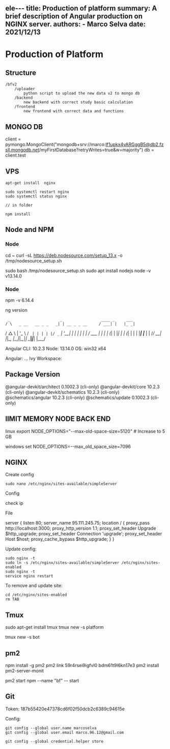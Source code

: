 
ele---
title: Production of platform 
summary: A brief description of Angular production on NGINX server.
authors:
    - Marco Selva
date: 2021/12/13
---


# Production of Platform

## Structure

    /bfv2
        /uploader
            python script to upload the new data v2 to mongo db
        /backend
            new backend with correct study basic calculation
        /frontend
            new frontend with correct data and functions
## MONGO DB


client = pymongo.MongoClient("mongodb+srv://marco:If1upkx4vARGggB5@db2.fzsll.mongodb.net/myFirstDatabase?retryWrites=true&w=majority")
db = client.test



## VPS

    apt-get install  nginx
    
    sudo systemctl restart nginx
    sudo systemctl status nginx
    
    // in folder
    
    npm install
    

## Node and NPM

### Node
cd ~
curl -sL https://deb.nodesource.com/setup_13.x -o /tmp/nodesource_setup.sh

sudo bash /tmp/nodesource_setup.sh
sudo apt install nodejs
node -v
v13.14.0

### Node
npm -v
6.14.4



ng version

     _                      _                 ____ _     ___
    / \   _ __   __ _ _   _| | __ _ _ __     / ___| |   |_ _|
   / △ \ | '_ \ / _` | | | | |/ _` | '__|   | |   | |    | |
  / ___ \| | | | (_| | |_| | | (_| | |      | |___| |___ | |
 /_/   \_\_| |_|\__, |\__,_|_|\__,_|_|       \____|_____|___|
                |___/


Angular CLI: 10.2.3
Node: 13.14.0
OS: win32 x64

Angular:
...
Ivy Workspace:

Package                      Version
------------------------------------------------------
@angular-devkit/architect    0.1002.3 (cli-only)
@angular-devkit/core         10.2.3 (cli-only)
@angular-devkit/schematics   10.2.3 (cli-only)
@schematics/angular          10.2.3 (cli-only)
@schematics/update           0.1002.3 (cli-only)


## lIMIT MEMORY NODE BACK END

linux
export NODE_OPTIONS="--max-old-space-size=5120" # Increase to 5 GB

windows
set NODE_OPTIONS=--max_old_space_size=7096

## NGINX

Create config

    sudo nano /etc/nginx/sites-available/simpleServer
    
Config

check ip

File

server {
    listen 80;
    server_name 95.111.245.75;
    location / {
        proxy_pass http://localhost:3000;
        proxy_http_version 1.1;
        proxy_set_header Upgrade $http_upgrade;
        proxy_set_header Connection 'upgrade';
        proxy_set_header Host $host;
        proxy_cache_bypass $http_upgrade;
    }
}

Update config:
    
    sudo nginx -t
    sudo ln -s /etc/nginx/sites-available/simpleServer /etc/nginx/sites-enabled
    sudo nginx -t
    service nginx restart
    
To remove and update site:
    
    cd /etc/nginx/sites-enabled
    rm TAB


## Tmux

sudo apt-get install tmux
tmux new -s platform



tmux new -s bot


## pm2
npm install -g pm2
pm2 link 59r4rsei9igfvl0 bdm61t9l6kn17e3
pm2 install pm2-server-monit


pm2 start npm --name "bf" -- start

    

## Git

Token:
    187b55420e47378cd6f02f50dcb2c6389c94615e
    

Config: 

    git config --global user.name marcoselva
    git config --global user.email marco.96.12@gmail.com
    
    git config --global credential.helper store
    

    
        
        
        
        
